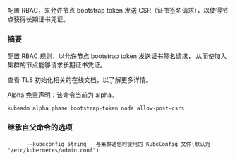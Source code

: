 
配置 RBAC，来允许节点 bootstrap token 发送 CSR（证书签名请求），以使得节点获得长期证书凭证。


### 摘要



配置 RBAC 规则，以允许节点 bootstrap token 发送证书签名请求，
从而使加入集群的节点能够请求长期证书凭证。


查看 TLS 初始化相关的在线文档，以了解更多详情。


Alpha 免责声明：该命令当前为 alpha。

```
kubeadm alpha phase bootstrap-token node allow-post-csrs
```


### 继承自父命令的选项

```
      --kubeconfig string   与集群通信时使用的 KubeConfig 文件(默认为 "/etc/kubernetes/admin.conf")
```

